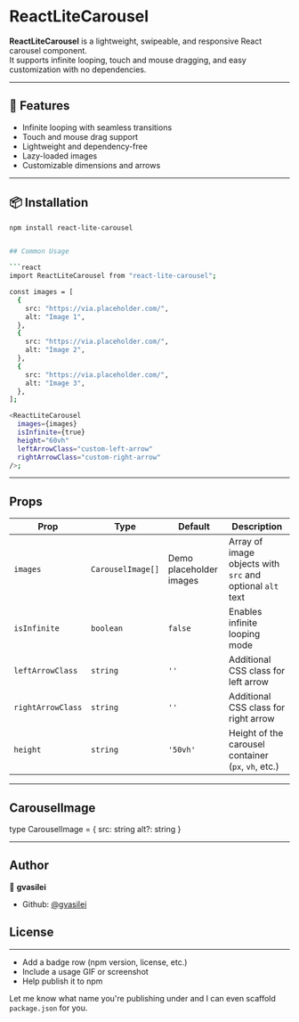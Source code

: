 # ReactLiteCarousel

**ReactLiteCarousel** is a lightweight, swipeable, and responsive React carousel component.  
It supports infinite looping, touch and mouse dragging, and easy customization with no dependencies.

---

## 🚀 Features

- Infinite looping with seamless transitions
- Touch and mouse drag support
- Lightweight and dependency-free
- Lazy-loaded images
- Customizable dimensions and arrows

---

## 📦 Installation

````bash
npm install react-lite-carousel


## Common Usage

```react
import ReactLiteCarousel from "react-lite-carousel";

const images = [
  {
    src: "https://via.placeholder.com/",
    alt: "Image 1",
  },
  {
    src: "https://via.placeholder.com/",
    alt: "Image 2",
  },
  {
    src: "https://via.placeholder.com/",
    alt: "Image 3",
  },
];

<ReactLiteCarousel
  images={images}
  isInfinite={true}
  height="60vh"
  leftArrowClass="custom-left-arrow"
  rightArrowClass="custom-right-arrow"
/>;
````

---

## Props

| Prop              | Type              | Default                 | Description                                               |
| ----------------- | ----------------- | ----------------------- | --------------------------------------------------------- |
| `images`          | `CarouselImage[]` | Demo placeholder images | Array of image objects with `src` and optional `alt` text |
| `isInfinite`      | `boolean`         | `false`                 | Enables infinite looping mode                             |
| `leftArrowClass`  | `string`          | `''`                    | Additional CSS class for left arrow                       |
| `rightArrowClass` | `string`          | `''`                    | Additional CSS class for right arrow                      |
| `height`          | `string`          | `'50vh'`                | Height of the carousel container (`px`, `vh`, etc.)       |

---

## CarouselImage

type CarouselImage = {
src: string
alt?: string
}

---

## Author

👤 **gvasilei**

- Github: [@gvasilei](https://github.com/g-vasilei)

## License

---

- Add a badge row (npm version, license, etc.)
- Include a usage GIF or screenshot
- Help publish it to npm

Let me know what name you're publishing under and I can even scaffold `package.json` for you.
